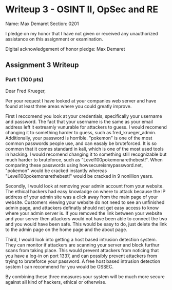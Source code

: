 Writeup 3 - OSINT II, OpSec and RE
======

Name: Max Demaret
Section: 0201

I pledge on my honor that I have not given or received any unauthorized assistance on this assignment or examination.

Digital acknowledgement of honor pledge: Max Demaret

## Assignment 3 Writeup

### Part 1 (100 pts)

Dear Fred Krueger,

Per your request I have looked at your companies web server and have found at least three areas where you could greatly improve.

First I reccomend you look at your credentials, specifically your username and password. The fact that your username is the same as your email address left it extreamly vunurable for attackers to guess. I would recomend changing it to something harder to guess, such as fred_krueger_admin. Additionally, your password is horrible. "pokemon" is one of the most common passwords people use, and can easaly be bruteforced. It is so common that it comes standard in kali, which is one of the most used tools in hacking. I would recomend changing it to something still recognizable but much harder to bruteforce, such as "Level100pokemonarethebest!". When comparing these passwords using howsecureismypassword.net, "pokemon" would be cracked instantly whereas "Level100pokemonarethebest!" would be cracked in 9 nonillion years.

Secondly, I would look at removing your admin account from your website. The ethical hackers had easy knowladge on where to attack because the IP address of your admin site was a click away from the main page of your website. Customers viewing your website do not need to see an unfinished admin page, and attackers definatly should not get easy access to know where your admin server is. If you removed the link between your website and your server then attackers would not have been able to connect the two and you would have been safe. This would be easy to do, just delete the link to the admin page on the home page and the about page.

Third, I would look into getting a host based intrusion detection system. They can monitor if attackers are scanning your server and block furthur scans from taking place. This would prevent attackers from noticing that you have a log-in on port 1337, and can possibly prevent attackers from trying to bruteforce your password. A free host based intrusion detection system I can recommend for you would be OSSEC. 

By combining these three measures your system will be much more secure against all kind of hackers, ethical or otherwise.
